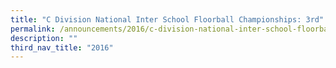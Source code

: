 ```yaml
---
title: "C Division National Inter School Floorball Championships: 3rd"
permalink: /announcements/2016/c-division-national-inter-school-floorball-championships-3rd/
description: ""
third_nav_title: "2016"
---
```

